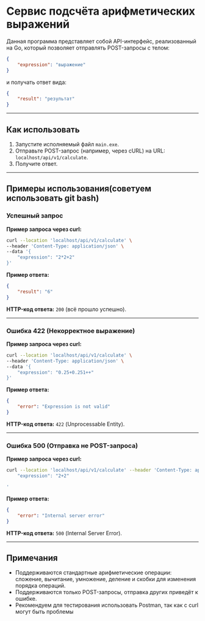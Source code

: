 # Сервис подсчёта арифметических выражений

Данная программа представляет собой API-интерфейс, реализованный на Go, который позволяет отправлять POST-запросы с телом:

```json
{
    "expression": "выражение"
}
```

и получать ответ вида:

```json
{
    "result": "результат"
}
```

---

## Как использовать

1. Запустите исполняемый файл `main.exe`.
2. Отправьте POST-запрос (например, через cURL) на URL: `localhost/api/v1/calculate`.
3. Получите ответ.

---

## Примеры использования(советуем использовать git bash)

### Успешный запрос

**Пример запроса через curl:**

```bash
curl --location 'localhost/api/v1/calculate' \
--header 'Content-Type: application/json' \
--data '{
    "expression": "2*2+2"
}'
```

**Пример ответа:**

```json
{
    "result": "6"
}
```

**HTTP-код ответа:** `200` (всё прошло успешно).

---

### Ошибка 422 (Некорректное выражение)

**Пример запроса через curl:**

```bash
curl --location 'localhost/api/v1/calculate' \
--header 'Content-Type: application/json' \
--data '{
    "expression": "0.25+0.251++"
}'
```

**Пример ответа:**

```json
{
    "error": "Expression is not valid"
}
```

**HTTP-код ответа:** `422` (Unprocessable Entity).

---

### Ошибка 500 (Отправка не POST-запроса)

**Пример запроса через curl:**

```bash
curl --location 'localhost/api/v1/calculate' --header 'Content-Type: application/json' --data '{
    "expression": "2+2"

'
```

**Пример ответа:**

```json
{
    "error": "Internal server error"
}
```

**HTTP-код ответа:** `500` (Internal Server Error).

---

## Примечания

- Поддерживаются стандартные арифметические операции: сложение, вычитание, умножение, деление и скобки для изменения порядка операций.
- Поддерживаются только POST-запросы, отправка других приведёт к ошибке.
- Рекомендуем для тестирования использовать Postman, так как с curl могут быть проблемы

